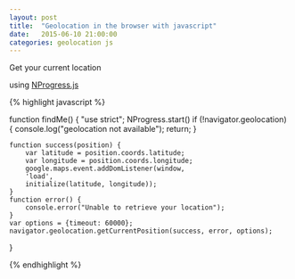 ```yaml
---
layout: post
title:  "Geolocation in the browser with javascript"
date:   2015-06-10 21:00:00
categories: geolocation js
---
```


Get your current location

using [NProgress.js](http://ricostacruz.com/nprogress/)

{% highlight javascript %}

function findMe() {
    "use strict";
    NProgress.start()
    if (!navigator.geolocation) {
        console.log("geolocation not available");
        return;
    }

    function success(position) {
        var latitude = position.coords.latitude;
        var longitude = position.coords.longitude;
        google.maps.event.addDomListener(window,
        'load',
        initialize(latitude, longitude));
    }
    function error() {
        console.error("Unable to retrieve your location");
    }
    var options = {timeout: 60000};
    navigator.geolocation.getCurrentPosition(success, error, options);
}

{% endhighlight %}